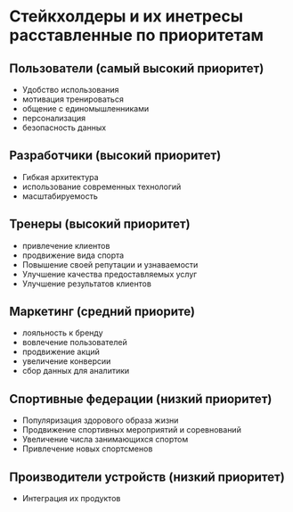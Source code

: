 # Стейкхолдеры и их инетресы расставленные по приоритетам
 
## Пользователи (самый высокий приоритет)
* Удобство использования
* мотивация тренироваться
* общение с единомышленниками
* персонализация
* безопасность данных

## Разработчики (высокий приоритет)
* Гибкая архитектура
* использование современных технологий
* масштабируемость

## Тренеры (высокий приоритет)
* привлечение клиентов
* продвижение вида спорта
* Повышение своей репутации и узнаваемости
* Улучшение качества предоставляемых услуг
* Улучшение результатов клиентов

## Маркетинг (средний приорите)
* лояльность к бренду
* вовлечение пользователей
* продвижение акций
* увеличение конверсии
* сбор данных для аналитики

## Спортивные федерации (низкий приоритет)
* Популяризация здорового образа жизни
* Продвижение спортивных мероприятий и соревнований
* Увеличение числа занимающихся спортом
* Привлечение новых спортсменов
  
## Производители устройств (низкий приоритет)
* Интеграция их продуктов


